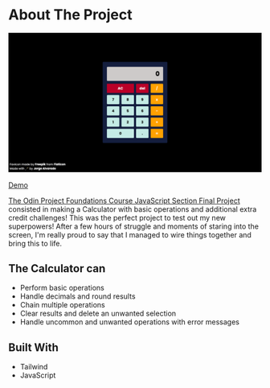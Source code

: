 # About The Project

![Screenshot of Calculator](preview.png)

[Demo](https://ca1cu1at3r.netlify.app/)

[The Odin Project Foundations Course JavaScript Section Final Project](https://www.theodinproject.com/lessons/foundations-calculator) consisted in making a Calculator with basic operations and additional extra credit challenges! This was the perfect project to test out my new superpowers! After a few hours of struggle and moments of staring into the screen, I'm really proud to say that I managed to wire things together and bring this to life.

## The Calculator can

- Perform basic operations
- Handle decimals and round results
- Chain multiple operations
- Clear results and delete an unwanted selection
- Handle uncommon and unwanted operations with error messages

## Built With

- Tailwind
- JavaScript
